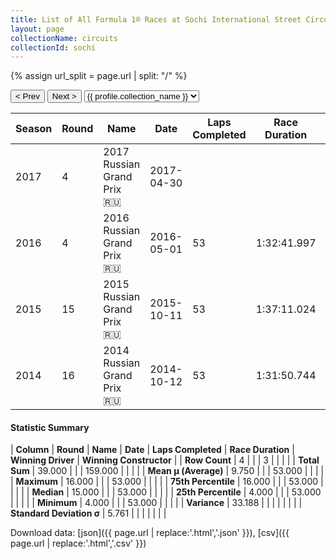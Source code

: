 ```yaml
---
title: List of All Formula 1® Races at Sochi International Street Circuit
layout: page
collectionName: circuits
collectionId: sochi
---
```


{% assign url_split = page.url | split: "/" %}
<div id="collection-navigation">
<button onclick="selector.options[selector.selectedIndex-1].value && (window.location = selector.options[selector.selectedIndex-1].value);">&lt; Prev</button>
<button onclick="selector.options[selector.selectedIndex+1].value && (window.location = selector.options[selector.selectedIndex+1].value);">Next &gt;</button>
<select id="selector" onchange="this.options[this.selectedIndex].value && (window.location = this.options[this.selectedIndex].value);">
  {% for collectionId in site.data[page.collectionName].refs %}
    {% if collectionId == page.collectionId %}
      {% assign selected = "selected" %}
    {% else %}
      {% assign selected = "" %}
    {% endif %}
    {% assign profile = site.data[page.collectionName][collectionId].profile %}
    <option value="/f1/{{ page.collectionName }}/{{ collectionId }}/{{ url_split[4] }}" {{ selected }}>{{ profile.collection_name }}</option>
  {% endfor %}
</select>
</div>

| Season | Round | Name | Date | Laps Completed | Race Duration | Winning Driver | Winning Constructor |
|--|--|--|--|--|--|--|--|
| 2017 | 4 | 2017 Russian Grand Prix 🇷🇺 | 2017-04-30 |   |   |   |   |
| 2016 | 4 | 2016 Russian Grand Prix 🇷🇺 | 2016-05-01 | 53 | 1:32:41.997 | [Nico Rosberg 🇩🇪](/f1/drivers/rosberg) | Mercedes 🇩🇪 |
| 2015 | 15 | 2015 Russian Grand Prix 🇷🇺 | 2015-10-11 | 53 | 1:37:11.024 | [Lewis Hamilton 🇬🇧](/f1/drivers/hamilton) | Mercedes 🇩🇪 |
| 2014 | 16 | 2014 Russian Grand Prix 🇷🇺 | 2014-10-12 | 53 | 1:31:50.744 | [Lewis Hamilton 🇬🇧](/f1/drivers/hamilton) | Mercedes 🇩🇪 |

#### Statistic Summary

| **Column** | **Round** | **Name** | **Date** | **Laps Completed** | **Race Duration** | **Winning Driver** | **Winning Constructor** |
| **Row Count** | 4 |  |  | 3 |  |  |  |
| **Total Sum** | 39.000 |  |  | 159.000 |  |  |  |
| **Mean μ (Average)** | 9.750 |  |  | 53.000 |  |  |  |
| **Maximum** | 16.000 |  |  | 53.000 |  |  |  |
| **75th Percentile** | 16.000 |  |  | 53.000 |  |  |  |
| **Median** | 15.000 |  |  | 53.000 |  |  |  |
| **25th Percentile** | 4.000 |  |  | 53.000 |  |  |  |
| **Minimum** | 4.000 |  |  | 53.000 |  |  |  |
| **Variance** | 33.188 |  |  |  |  |  |  |
| **Standard Deviation σ** | 5.761 |  |  |  |  |  |  |

Download data: [json]({{ page.url | replace:'.html','.json' }}), [csv]({{ page.url | replace:'.html','.csv' }})
